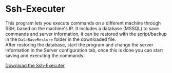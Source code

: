 # Ssh-Executer

This program lets you execute commands on a different machine through SSH, based on the machine's IP. 
It includes a database (MSSQL) to save commands and server information, it can be restored with the script/backup in the `DataBaseRestore` folder in the downloaded file.  
After restoring the database, start the program and change the server information in the Server configuration tab, once this is done you can start saving and executing the commands.

[Download the Ssh-Executer](https://raw.githubusercontent.com/JulianPiedra/Ssh-Executer/main/Files/SshExecuter.zip)
